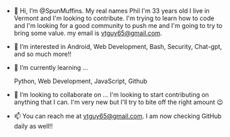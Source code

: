 - 👋 Hi, I’m @SpunMuffins. My real names Phil I'm 33 years old I live in Vermont and I'm looking to contribute. I'm trying to learn how to code and I'm looking for a good community to push me and I'm going to try to bring some value. my email is vtguy65@gmail.com.


- 👀 I’m interested in Android, Web Development, Bash, Security, Chat-gpt, and so much more!!


- 🌱 I’m currently learning ...

  Python, Web Development, JavaScript, Github


- 💞️ I’m looking to collaborate on ... 
  I'm looking to start contributing on anything that I can. I'm very new but I'll try to bite off the right amount 😉


- 📫 You can reach me at vtguy65@gmail.com. I am now checking GitHub daily as well!!


<!---
SpunMuffins/SpunMuffins is a ✨ special ✨ repository because its `README.md` (this file) appears on your GitHub profile.
You can click the Preview link to take a look at your changes.
--->
